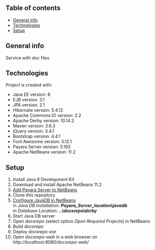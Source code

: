 ## Table of contents
* [General info](#general-info)
* [Technologies](#technologies)
* [Setup](#setup)

## General info
Service with doc files

## Technologies
Project is created with:
* Java EE version: 8
* EJB version: 3.1
* JPA version: 2.1
* Hibernate version: 5.4.12
* Apache Commons IO version: 2.2
* Apache Derby version: 10.14.2
* Maven version: 3.6.3
* jQuery version: 3.4.1
* Bootstrap version: 4.4.1
* Font Awesome version: 5.12.1
* Payara Server version: 5.193
* Apache NetBeans version: 11.2

## Setup
1. Install Java 8 Development Kit
2. Download and install Apache NetBeans 11.2
3. [Add Payara Server to NetBeans](https://blog.payara.fish/adding-payara-server-to-netbeans)
4. Clone this repository
5. [Configure JavaDB in NetBeans](https://web.csulb.edu/~mopkins/cecs323/netbeans.shtml)  
in *Java DB Installation*: **_Payara_Server_location\javadb_**  
in *Database Location*: **_..\docsrepo\derby_**
6. Start Java DB server
7. Open *docsrepo* (select option *Open Required Projects*) in NetBeans
8. Build *docsrepo*
9. Deploy *docsrepo-ear*
10. Open *docsrepo-web* in a web browser on *http://localhost:8080/docsrepo-web/*
